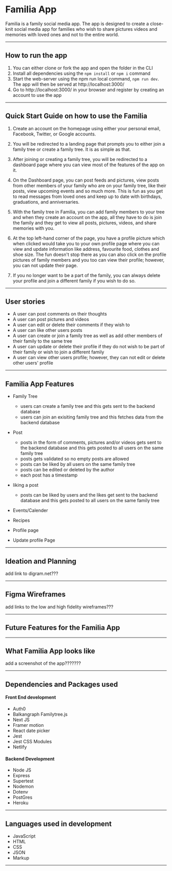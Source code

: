 # Familia App

Familia is a family social media app. The app is designed to create a close-knit social media app for families who wish to share pictures videos and memories with loved ones and not to the entire world.

---
## How to run the app

1. You can either clone or fork the app and open the folder in the CLI
2. Install all dependencies using the `npm install` or `npm i` command
3. Start the web-server using the npm run local command, `npm run dev`. The app will then be served at http://localhost:3000/
4. Go to http://localhost:3000/ in your browser and register by creating an account to use the app

---
## Quick Start Guide on how to use the Familia 

1. Create an account on the homepage using either your personal email, Facebook, Twitter, or Google accounts.
 
2. You will be redirected to a landing page that prompts you to either join a family tree or create a family tree. It is as simple as that.
 
3. After joining or creating a family tree, you will be redirected to a dashboard page where you can view most of the features of the app on it.
 
4. On the Dashboard page, you can post feeds and pictures, view posts from other members of your family who are on your family tree, like their posts, view upcoming events and so much more. This is fun as you get to read messages from loved ones and keep up to date with birthdays, graduations, and anniversaries.
 
5. With the family tree in Familia, you can add family members to your tree and when they create an account on the app, all they have to do is join the family and they get to view all posts, pictures, videos, and share memories with you.
 
6. At the top left-hand corner of the page, you have a profile picture which when clicked would take you to your own profile page where you can view and update information like address, favourite food, clothes and shoe size. The fun doesn't stop there as you can also click on the profile pictures of family members and you too can view their profile; however, you can not update their page.
 
7. If you no longer want to be a part of the family, you can always delete your profile and join a different family if you wish to do so.

---
## User stories
- A user can post comments on their thoughts
- A user can post pictures and videos 
- A user can edit or delete their comments if they wish to
- A user can like other users posts
- A user can create or join a family tree as well as add other members of their family to the same tree
- A user can update or delete their profile if they do not wish to be part of their family or wish to join a different family
- A user can view other users profile; however, they can not edit or delete other users' profile

---

## Familia App Features

- Family Tree
  - users can create a family tree and this gets sent to the backend database 
  - users can join an exisiting family tree and this fetches data from the backend database 

- Post
  - posts in the form of comments, pictures and/or videos gets sent to the backend database and this gets posted to all users on the same family tree
  - posts gets validated so no empty posts are allowed
  - posts can be liked by all users on the same family tree
  - posts can be edited or deleted by the author
  - each post has a timestamp

- liking a post
  - posts can be liked by users and the likes get sent to the backend database and this gets posted to all users on the same family tree

- Events/Calender


- Recipes


- Profile page


- Update profile Page

---

## Ideation and Planning
add link to digram.net???

---
## Figma Wireframes 
add links to the low and high fidelity wireframes???

---

## Future Features for the Familia App

---
## What Familia App looks like

add a screenshot of the app???????

---

## Dependencies and Packages used

#### Front End development 
- Auth0
- Balkangraph Familytree.js
- Next JS
- Framer motion
- React date picker
- Jest
- Jest CSS Modules
- Netlify

#### Backend Development
- Node JS
- Express
- Supertest
- Nodemon
- Dotenv
- PostGres
- Heroku
---

## Languages used in development
- JavaScript
- HTML
- CSS
- JSON
- Markup
---
